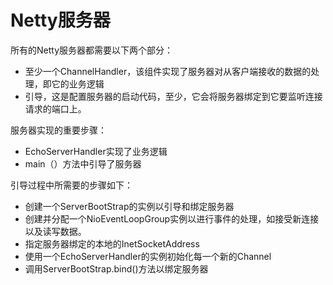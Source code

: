 # Netty服务器
所有的Netty服务器都需要以下两个部分：
- 至少一个ChannelHandler，该组件实现了服务器对从客户端接收的数据的处理，即它的业务逻辑
- 引导，这是配置服务器的启动代码，至少，它会将服务器绑定到它要监听连接请求的端口上。

服务器实现的重要步骤：
- EchoServerHandler实现了业务逻辑
- main（）方法中引导了服务器

引导过程中所需要的步骤如下：
- 创建一个ServerBootStrap的实例以引导和绑定服务器
- 创建并分配一个NioEventLoopGroup实例以进行事件的处理，如接受新连接以及读写数据。
- 指定服务器绑定的本地的InetSocketAddress
- 使用一个EchoServerHandler的实例初始化每一个新的Channel
- 调用ServerBootStrap.bind()方法以绑定服务器

